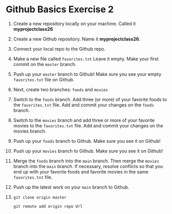 # Github Basics Exercise 2

1. Create a new repository locally on your machine. Called it **myprojectclass26**
2. Create a new Github repository. Name it **myprojectclass26**.
3. Connect your local repo to the Github repo.
4. Make a new file called `favorites.txt`  Leave it empty. Make your first commit on the `master` branch.
5. Push up your `master` branch to Github! Make sure you see your empty `favorites.txt` file on Github.
6. Next, create two branches: `foods` and `movies`
7. Switch to the `foods` branch.  Add three (or more) of your favorite foods to the `favorites.txt` file.  Add and commit your changes on the `foods` branch.
8. Switch to the `movies` branch and add three or more of your favorite movies to the `favorites.txt` file.  Add and commit your changes on the movies branch.
9. Push up your `foods` branch to Github. Make sure you see it on Github!
10. Push up your `movies` branch to Github.  Make sure you see it on Github!
11. Merge the `foods` branch into the `main` branch.  Then merge the `movies` branch into the `main` branch.  If necessary, resolve conflicts so that you end up with your favorite foods and favorite movies in the same `favorites.txt` file. 
12. Push up the latest work on your `main` branch to Github.

13. ```
    git clone origin master
    ```

    ```
    git remote add origin repo Url
    ```
